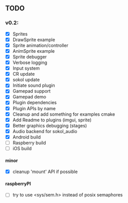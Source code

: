 ## TODO

### v0.2:
- [x] Sprites
- [x] DrawSprite example
- [x] Sprite animation/controller
- [x] AnimSprite example
- [x] Sprite debugger
- [x] Verbose logging
- [x] Input system 
- [x] CR update
- [x] sokol update
- [x] Initiate sound plugin
- [x] Gamepad support
- [x] Gamepad demo
- [x] Plugin dependencies
- [x] Plugin APIs by name
- [x] Cleanup and add something for examples cmake
- [x] Add Readme to plugins (imgui, sprite)
- [x] Better graphics debugging (stages)
- [x] Audio backend for sokol_audio
- [x] Android build
- [ ] Raspberry build
- [ ] iOS build
 
#### minor
- [x] cleanup 'mount' API if possible

#### raspberryPI
- [ ] try to use <sys/sem.h> instead of posix semaphores
